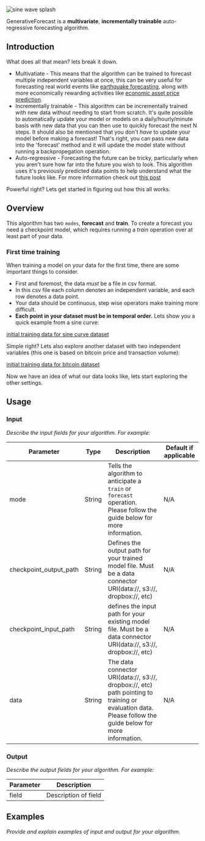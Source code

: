 ![sine wave splash](https://i.imgur.com/kDi9uIG.png)

GenerativeForecast is a **multivariate**, **incrementally trainable** auto-regressive forecasting algorithm.

## Introduction

What does all that mean? lets break it down.
* Multivatiate - This means that the algorithm can be trained to forecast multiple independent variables at once, this can be very useful for forecasting real world events like [earthquake forecasting][ef], along with more economically rewarding activities like [economic asset price prediction][econPred].
* Incrementally trainable - This algorithm can be incrementally trained with new data without needing to start from scratch. It's quite possible to automatically update your model or models on a daily/hourly/minute basis with new data that you can then use to quickly forecast the next N steps. It should also be mentioned that you don't _have_ to update your model before making a forecast! That's right, you can pass new data into the 'forecast' method and it will update the model state without running a backpropegation operation.
* Auto-regressive - Forecasting the future can be tricky, particularly when you aren't sure how far into the future you wish to look.  This algorithm uses it's previously predicted data points to help understand what the future looks like. For more information check out [this post][autoreg]

Powerful right? Lets get started in figuring out how this all works.

## Overview
This algorithm has two `modes`, **forecast** and **train**. To create a forecast you need a checkpoint model, which requires running a _train_ operation over at least part of your data.

### First time training
When training a model on your data for the first time, there are some important things to consider.
* First and foremost, the data _must_ be a file in csv format.
* In this csv file each column denotes an independent variable, and each row denotes a data point.
* Your data should be continuous, step wise operators make training more difficult.
* **Each point in your dataset must be in temporal order.**
Lets show you a quick example from a sine curve:

[initial training data for sine curve dataset][initsined]

Simple right? Lets also explore another dataset with two independent variables (this one is based on bitcoin price and transaction volume):

[initial training data for bitcoin dataset][initbitd]

Now we have an idea of what our data looks like, lets start exploring the other settings.


## Usage

### Input

_Describe the input fields for your algorithm. For example:_

| Parameter | Type | Description | Default if applicable |
| --------- | ----------- | ----------- | ----------- |
| mode| String | Tells the algorithm to anticipate a `train` or `forecast` operation. Please follow the guide below for more information. | N/A |
| checkpoint_output_path | String | Defines the output path for your trained model file. Must be a data connector URI(data://, s3://, dropbox://, etc)| N/A |
| checkpoint_input_path | String | defines the input path for your existing model file. Must be a data connector URI(data://, s3://, dropbox://, etc) | N/A |
| data | String | The data connector URI(data://, s3://, dropbox://, etc) path pointing to training or evaluation data. Please follow the guide below for more information.| N/A |

### Output

_Describe the output fields for your algorithm. For example:_

| Parameter | Description |
| --------- | ----------- |
| field     | Description of field |

## Examples

_Provide and explain examples of input and output for your algorithm._

[ef]: https://en.wikipedia.org/wiki/Earthquake_prediction
[econPred]: https://en.wikipedia.org/wiki/Stock_market_prediction
[autoreg]: https://dzone.com/articles/vector-autoregression-overview-and-proposals
[initsined]: https://gist.github.com/zeryx/00a84571fb3bfbfc4e08fdec2900b68f
[initbitd]: https://gist.github.com/zeryx/5d9a004ac10c4af702fc2a22dc3ad3f8